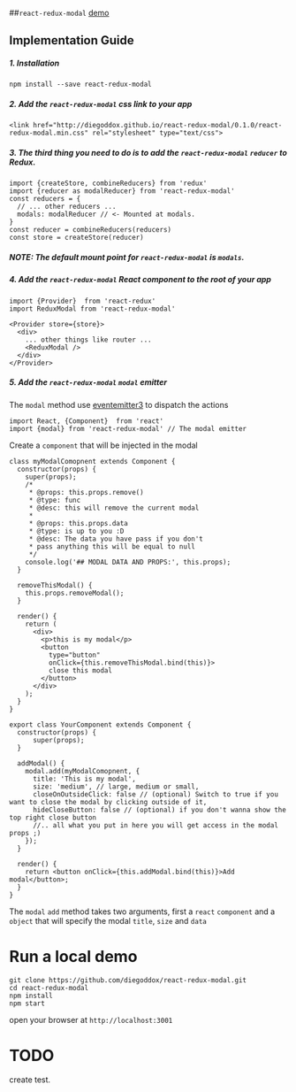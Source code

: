 ##`react-redux-modal` [demo](http://diegoddox.github.io/react-redux-modal/)

## Implementation Guide

##### 1. Installation

`npm install --save react-redux-modal`

##### 2. Add the `react-redux-modal` css link to your app
```
<link href="http://diegoddox.github.io/react-redux-modal/0.1.0/react-redux-modal.min.css" rel="stylesheet" type="text/css">
```
##### 3. The third thing you need to do is to add the `react-redux-modal` `reducer` to Redux.

```
import {createStore, combineReducers} from 'redux'
import {reducer as modalReducer} from 'react-redux-modal'
const reducers = {
  // ... other reducers ...
  modals: modalReducer // <- Mounted at modals.
}
const reducer = combineReducers(reducers)
const store = createStore(reducer)
```

##### NOTE: The default mount point for `react-redux-modal` is `modals`.

##### 4. Add the `react-redux-modal` React component to the root of your app
```
import {Provider}  from 'react-redux'
import ReduxModal from 'react-redux-modal'

<Provider store={store}>
  <div>
    ... other things like router ...
    <ReduxModal />
  </div>
</Provider>
```

##### 5. Add the `react-redux-modal`  `modal` emitter
The `modal` method use [eventemitter3](https://github.com/primus/eventemitter3) to dispatch the actions

```
import React, {Component}  from 'react'
import {modal} from 'react-redux-modal' // The modal emitter
```

Create a `component` that will be injected in the modal
```
class myModalComopnent extends Component {
  constructor(props) {
    super(props);
    /*
     * @props: this.props.remove()
     * @type: func
     * @desc: this will remove the current modal
     * 
     * @props: this.props.data
     * @type: is up to you :D
     * @desc: The data you have pass if you don't
     * pass anything this will be equal to null
     */
    console.log('## MODAL DATA AND PROPS:', this.props);
  }

  removeThisModal() {
    this.props.removeModal();
  }
	
  render() {
    return (
      <div>
        <p>this is my modal</p>
        <button
          type="button"
          onClick={this.removeThisModal.bind(this)}>
          close this modal
        </button>
      </div>
    );
  }
}
```
```
export class YourComponent extends Component {
  constructor(props) {
	  super(props);
  }

  addModal() {
    modal.add(myModalComopnent, {
      title: 'This is my modal',
      size: 'medium', // large, medium or small,
      closeOnOutsideClick: false // (optional) Switch to true if you want to close the modal by clicking outside of it,
      hideCloseButton: false // (optional) if you don't wanna show the top right close button
      //.. all what you put in here you will get access in the modal props ;)
    });
  }
  
  render() {
    return <button onClick={this.addModal.bind(this)}>Add modal</button>;
  }
}
```

The `modal` `add` method takes two arguments, first a `react` `component`  and a `object` that will specify the modal `title`, `size` and `data` 

# Run a local demo
```
git clone https://github.com/diegoddox/react-redux-modal.git
cd react-redux-modal
npm install
npm start
```
open your browser at `http://localhost:3001`

# TODO
create test.